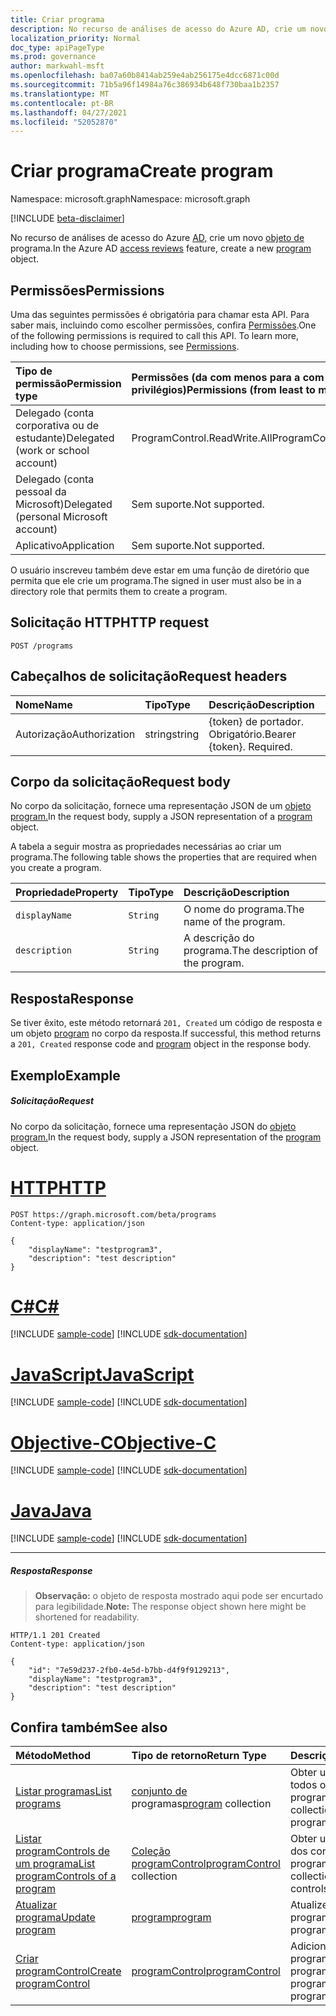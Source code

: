 ```yaml
---
title: Criar programa
description: No recurso de análises de acesso do Azure AD, crie um novo objeto de programa.
localization_priority: Normal
doc_type: apiPageType
ms.prod: governance
author: markwahl-msft
ms.openlocfilehash: ba07a60b8414ab259e4ab256175e4dcc6871c00d
ms.sourcegitcommit: 71b5a96f14984a76c386934b648f730baa1b2357
ms.translationtype: MT
ms.contentlocale: pt-BR
ms.lasthandoff: 04/27/2021
ms.locfileid: "52052870"
---
```

# <a name="create-program"></a><span data-ttu-id="87fe4-103">Criar programa</span><span class="sxs-lookup"><span data-stu-id="87fe4-103">Create program</span></span>

<span data-ttu-id="87fe4-104">Namespace: microsoft.graph</span><span class="sxs-lookup"><span data-stu-id="87fe4-104">Namespace: microsoft.graph</span></span>

[!INCLUDE [beta-disclaimer](../../includes/beta-disclaimer.md)]

<span data-ttu-id="87fe4-105">No recurso de análises de acesso do Azure [AD,](../resources/accessreviews-root.md) crie um novo [objeto de](../resources/program.md) programa.</span><span class="sxs-lookup"><span data-stu-id="87fe4-105">In the Azure AD [access reviews](../resources/accessreviews-root.md) feature, create a new [program](../resources/program.md) object.</span></span>
## <a name="permissions"></a><span data-ttu-id="87fe4-106">Permissões</span><span class="sxs-lookup"><span data-stu-id="87fe4-106">Permissions</span></span>
<span data-ttu-id="87fe4-p101">Uma das seguintes permissões é obrigatória para chamar esta API. Para saber mais, incluindo como escolher permissões, confira [Permissões](/graph/permissions-reference).</span><span class="sxs-lookup"><span data-stu-id="87fe4-p101">One of the following permissions is required to call this API. To learn more, including how to choose permissions, see [Permissions](/graph/permissions-reference).</span></span>

|<span data-ttu-id="87fe4-109">Tipo de permissão</span><span class="sxs-lookup"><span data-stu-id="87fe4-109">Permission type</span></span>                        | <span data-ttu-id="87fe4-110">Permissões (da com menos para a com mais privilégios)</span><span class="sxs-lookup"><span data-stu-id="87fe4-110">Permissions (from least to most privileged)</span></span>              |
|:--------------------------------------|:---------------------------------------------------------|
|<span data-ttu-id="87fe4-111">Delegado (conta corporativa ou de estudante)</span><span class="sxs-lookup"><span data-stu-id="87fe4-111">Delegated (work or school account)</span></span>     | <span data-ttu-id="87fe4-112">ProgramControl.ReadWrite.All</span><span class="sxs-lookup"><span data-stu-id="87fe4-112">ProgramControl.ReadWrite.All</span></span>   |
|<span data-ttu-id="87fe4-113">Delegado (conta pessoal da Microsoft)</span><span class="sxs-lookup"><span data-stu-id="87fe4-113">Delegated (personal Microsoft account)</span></span> | <span data-ttu-id="87fe4-114">Sem suporte.</span><span class="sxs-lookup"><span data-stu-id="87fe4-114">Not supported.</span></span> |
|<span data-ttu-id="87fe4-115">Aplicativo</span><span class="sxs-lookup"><span data-stu-id="87fe4-115">Application</span></span>                            | <span data-ttu-id="87fe4-116">Sem suporte.</span><span class="sxs-lookup"><span data-stu-id="87fe4-116">Not supported.</span></span> |

<span data-ttu-id="87fe4-117">O usuário inscreveu também deve estar em uma função de diretório que permita que ele crie um programa.</span><span class="sxs-lookup"><span data-stu-id="87fe4-117">The signed in user must also be in a directory role that permits them to create a program.</span></span>

## <a name="http-request"></a><span data-ttu-id="87fe4-118">Solicitação HTTP</span><span class="sxs-lookup"><span data-stu-id="87fe4-118">HTTP request</span></span>
<!-- { "blockType": "ignored" } -->
```http
POST /programs
```
## <a name="request-headers"></a><span data-ttu-id="87fe4-119">Cabeçalhos de solicitação</span><span class="sxs-lookup"><span data-stu-id="87fe4-119">Request headers</span></span>
| <span data-ttu-id="87fe4-120">Nome</span><span class="sxs-lookup"><span data-stu-id="87fe4-120">Name</span></span>         | <span data-ttu-id="87fe4-121">Tipo</span><span class="sxs-lookup"><span data-stu-id="87fe4-121">Type</span></span>        | <span data-ttu-id="87fe4-122">Descrição</span><span class="sxs-lookup"><span data-stu-id="87fe4-122">Description</span></span> |
|:-------------|:------------|:------------|
| <span data-ttu-id="87fe4-123">Autorização</span><span class="sxs-lookup"><span data-stu-id="87fe4-123">Authorization</span></span> | <span data-ttu-id="87fe4-124">string</span><span class="sxs-lookup"><span data-stu-id="87fe4-124">string</span></span> | <span data-ttu-id="87fe4-p102">\{token\} de portador. Obrigatório.</span><span class="sxs-lookup"><span data-stu-id="87fe4-p102">Bearer \{token\}. Required.</span></span> |

## <a name="request-body"></a><span data-ttu-id="87fe4-127">Corpo da solicitação</span><span class="sxs-lookup"><span data-stu-id="87fe4-127">Request body</span></span>
<span data-ttu-id="87fe4-128">No corpo da solicitação, fornece uma representação JSON de um [objeto program.](../resources/program.md)</span><span class="sxs-lookup"><span data-stu-id="87fe4-128">In the request body, supply a JSON representation of a [program](../resources/program.md) object.</span></span>

<span data-ttu-id="87fe4-129">A tabela a seguir mostra as propriedades necessárias ao criar um programa.</span><span class="sxs-lookup"><span data-stu-id="87fe4-129">The following table shows the properties that are required when you create a program.</span></span>

| <span data-ttu-id="87fe4-130">Propriedade</span><span class="sxs-lookup"><span data-stu-id="87fe4-130">Property</span></span>     | <span data-ttu-id="87fe4-131">Tipo</span><span class="sxs-lookup"><span data-stu-id="87fe4-131">Type</span></span>        | <span data-ttu-id="87fe4-132">Descrição</span><span class="sxs-lookup"><span data-stu-id="87fe4-132">Description</span></span> |
|:-------------|:------------|:------------|
| `displayName`               |`String`                              |  <span data-ttu-id="87fe4-133">O nome do programa.</span><span class="sxs-lookup"><span data-stu-id="87fe4-133">The name of the program.</span></span>                   |
| `description`               |`String`                              |  <span data-ttu-id="87fe4-134">A descrição do programa.</span><span class="sxs-lookup"><span data-stu-id="87fe4-134">The description of the program.</span></span>           |


## <a name="response"></a><span data-ttu-id="87fe4-135">Resposta</span><span class="sxs-lookup"><span data-stu-id="87fe4-135">Response</span></span>
<span data-ttu-id="87fe4-136">Se tiver êxito, este método retornará `201, Created` um código de resposta e um objeto [program](../resources/program.md) no corpo da resposta.</span><span class="sxs-lookup"><span data-stu-id="87fe4-136">If successful, this method returns a `201, Created` response code and [program](../resources/program.md) object in the response body.</span></span>

## <a name="example"></a><span data-ttu-id="87fe4-137">Exemplo</span><span class="sxs-lookup"><span data-stu-id="87fe4-137">Example</span></span>
##### <a name="request"></a><span data-ttu-id="87fe4-138">Solicitação</span><span class="sxs-lookup"><span data-stu-id="87fe4-138">Request</span></span>
<span data-ttu-id="87fe4-139">No corpo da solicitação, fornece uma representação JSON do [objeto program.](../resources/program.md)</span><span class="sxs-lookup"><span data-stu-id="87fe4-139">In the request body, supply a JSON representation of the [program](../resources/program.md) object.</span></span>


# <a name="http"></a>[<span data-ttu-id="87fe4-140">HTTP</span><span class="sxs-lookup"><span data-stu-id="87fe4-140">HTTP</span></span>](#tab/http)
<!-- {
  "blockType": "request",
  "name": "create_program_from_programs"
}-->
```http
POST https://graph.microsoft.com/beta/programs
Content-type: application/json

{
    "displayName": "testprogram3",
    "description": "test description"
}
```
# <a name="c"></a>[<span data-ttu-id="87fe4-141">C#</span><span class="sxs-lookup"><span data-stu-id="87fe4-141">C#</span></span>](#tab/csharp)
[!INCLUDE [sample-code](../includes/snippets/csharp/create-program-from-programs-csharp-snippets.md)]
[!INCLUDE [sdk-documentation](../includes/snippets/snippets-sdk-documentation-link.md)]

# <a name="javascript"></a>[<span data-ttu-id="87fe4-142">JavaScript</span><span class="sxs-lookup"><span data-stu-id="87fe4-142">JavaScript</span></span>](#tab/javascript)
[!INCLUDE [sample-code](../includes/snippets/javascript/create-program-from-programs-javascript-snippets.md)]
[!INCLUDE [sdk-documentation](../includes/snippets/snippets-sdk-documentation-link.md)]

# <a name="objective-c"></a>[<span data-ttu-id="87fe4-143">Objective-C</span><span class="sxs-lookup"><span data-stu-id="87fe4-143">Objective-C</span></span>](#tab/objc)
[!INCLUDE [sample-code](../includes/snippets/objc/create-program-from-programs-objc-snippets.md)]
[!INCLUDE [sdk-documentation](../includes/snippets/snippets-sdk-documentation-link.md)]

# <a name="java"></a>[<span data-ttu-id="87fe4-144">Java</span><span class="sxs-lookup"><span data-stu-id="87fe4-144">Java</span></span>](#tab/java)
[!INCLUDE [sample-code](../includes/snippets/java/create-program-from-programs-java-snippets.md)]
[!INCLUDE [sdk-documentation](../includes/snippets/snippets-sdk-documentation-link.md)]

---


##### <a name="response"></a><span data-ttu-id="87fe4-145">Resposta</span><span class="sxs-lookup"><span data-stu-id="87fe4-145">Response</span></span>
><span data-ttu-id="87fe4-146">**Observação:** o objeto de resposta mostrado aqui pode ser encurtado para legibilidade.</span><span class="sxs-lookup"><span data-stu-id="87fe4-146">**Note:** The response object shown here might be shortened for readability.</span></span>
<!-- {
  "blockType": "response",
  "truncated": true,
  "@odata.type": "microsoft.graph.program"
} -->
```http
HTTP/1.1 201 Created
Content-type: application/json

{
    "id": "7e59d237-2fb0-4e5d-b7bb-d4f9f9129213",
    "displayName": "testprogram3",
    "description": "test description"
}
```

## <a name="see-also"></a><span data-ttu-id="87fe4-147">Confira também</span><span class="sxs-lookup"><span data-stu-id="87fe4-147">See also</span></span>

| <span data-ttu-id="87fe4-148">Método</span><span class="sxs-lookup"><span data-stu-id="87fe4-148">Method</span></span>           | <span data-ttu-id="87fe4-149">Tipo de retorno</span><span class="sxs-lookup"><span data-stu-id="87fe4-149">Return Type</span></span>    |<span data-ttu-id="87fe4-150">Descrição</span><span class="sxs-lookup"><span data-stu-id="87fe4-150">Description</span></span>|
|:---------------|:--------|:----------|
|[<span data-ttu-id="87fe4-151">Listar programas</span><span class="sxs-lookup"><span data-stu-id="87fe4-151">List programs</span></span>](program-list.md) | <span data-ttu-id="87fe4-152">[conjunto de](../resources/program.md) programas</span><span class="sxs-lookup"><span data-stu-id="87fe4-152">[program](../resources/program.md) collection</span></span>|  <span data-ttu-id="87fe4-153">Obter uma coleção de todos os programas.</span><span class="sxs-lookup"><span data-stu-id="87fe4-153">Get a collection of all the programs.</span></span>|
|[<span data-ttu-id="87fe4-154">Listar programControls de um programa</span><span class="sxs-lookup"><span data-stu-id="87fe4-154">List programControls of a program</span></span>](program-listcontrols.md) |     <span data-ttu-id="87fe4-155">[Coleção programControl](../resources/programcontrol.md)</span><span class="sxs-lookup"><span data-stu-id="87fe4-155">[programControl](../resources/programcontrol.md) collection</span></span>|    <span data-ttu-id="87fe4-156">Obter uma coleção dos controles de um programa.</span><span class="sxs-lookup"><span data-stu-id="87fe4-156">Get a collection of the controls of a program.</span></span>|
|[<span data-ttu-id="87fe4-157">Atualizar programa</span><span class="sxs-lookup"><span data-stu-id="87fe4-157">Update program</span></span>](program-update.md) |  [<span data-ttu-id="87fe4-158">program</span><span class="sxs-lookup"><span data-stu-id="87fe4-158">program</span></span>](../resources/program.md)| <span data-ttu-id="87fe4-159">Atualize um programa.</span><span class="sxs-lookup"><span data-stu-id="87fe4-159">Update a program.</span></span>|
|[<span data-ttu-id="87fe4-160">Criar programControl</span><span class="sxs-lookup"><span data-stu-id="87fe4-160">Create programControl</span></span>](programcontrol-create.md) |        [<span data-ttu-id="87fe4-161">programControl</span><span class="sxs-lookup"><span data-stu-id="87fe4-161">programControl</span></span>](../resources/programcontrol.md)    |   <span data-ttu-id="87fe4-162">Adicione um programControl a um programa.</span><span class="sxs-lookup"><span data-stu-id="87fe4-162">Add a programControl to a program.</span></span>|

<!--
{
  "type": "#page.annotation",
  "description": "Create program",
  "keywords": "",
  "section": "documentation",
  "tocPath": "",
  "suppressions": [
  ]
}
-->


